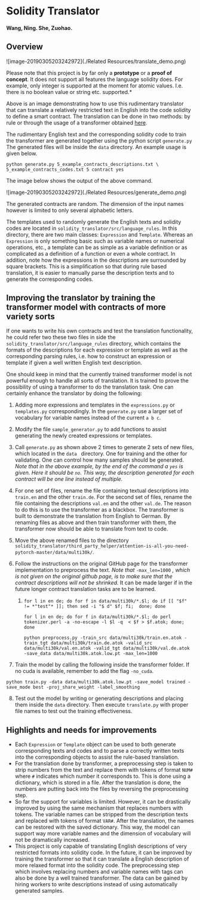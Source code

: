 

# Solidity Translator

#### Wang, Ning. She, Zuohao.

## Overview

![image-20190305203242972](./Related Resources/translate_demo.png)



Please note that this project is by far only a **prototype** or a **proof of concept**. It does not support all features the language solidity does. For example, only integer is supported at the moment for atomic values. I.e. there is no boolean value or string etc. supported.*

Above is an image demonstrating how to use this rudimentary translator that can translate a relatively restricted text in English into the code solidity to define a smart contract. The translation can be done in two methods: by rule or through the usage of a transformer obtained [here](https://github.com/jadore801120/attention-is-all-you-need-pytorch). 

The rudimentary English text and the corresponding solidity code to train the transformer are generated together using the python script `generate.py` The generated files will be inside the `data` directory. An example usage is given below. 

```shell
python generate.py 5_example_contracts_descriptions.txt \ 5_example_contracts_codes.txt 5 contract yes
```

The image below shows the output of the above command. 

![image-20190305203242972](./Related Resources/generate_demo.png)

The generated contracts are random. The dimension of the input names however is limited to only several alphabetic letters.

The templates used to randomly generate the English texts and solidity codes are located in `solidity_translator/src/language_rules`. In this directory, there are two main classes: `Expression` and `Template`. Whereas an `Expression` is only something basic such as variable names or numerical operations, etc., a template can be as simple as a variable definition or as complicated as a definition of a function or even a whole contract. In addition, note how the expressions in the descriptions are surrounded by square brackets. This is a simplification so that during rule based translation, it is easier to manually parse the description texts and to generate the corresponding codes. 

## Improving the translator by training the transformer model with contracts of more variety sorts

If one wants to write his own contracts and test the translation functionality, he could refer two these two files in side the `solidity_translator/src/language_rules` directory, which contains the formats of the descriptions for each expression or template as well as the corresponding parsing rules, i.e. how to construct an expression or template if given a well written English text description.

One should keep in mind that the currently trained transformer model is not powerful enough to handle all sorts of translation. It is trained to prove the possibility of using a transformer to do the translation task. One can certainly enhance the translator by doing the following:

1.  Adding more expressions and templates in the `expressions.py` or `templates.py` correspondingly. In the `generate.py` use a larger set of vocabulary for variable names instead of the current `a b c`.

2. Modify the file `sample_generator.py` to add functions to assist generating the newly created expressions or templates. 

3. Call `generate.py` as shown above 2 times to generate 2 sets of new files, which located in the `data ` directory. One for training and the other for validating. One can control how many samples should be generated. *Note that in the above example, by the end of the command a `yes` is given. Here it should be `no`. This way, the description   generated for each contract will be one line instead of multiple.*

4. For one set of files, rename the file containing textual descriptions into `train.en` and the other `train.de`. For the second set of files, rename the file containing the descriptions `val.en` and the other `val.de`. The reason to do this is to use the transformer as a blackbox. The transformer is built to demonstrate the translation from English to German. By renaming files as above and then train transformer with them, the transformer now should be able to translate from text to code.

5. Move the above renamed files to the directory `solidity_translator/third_party_helper/attention-is-all-you-need-pytorch-master/data/multi30k/`.

6. Follow the instructions on the original GitHub page for the transformer implementation to preprocess the text. *Note that* `-max_len=1000` *, which is not given on the original github page, is to make sure that the contract descriptions will not be shrinked.*  It can be made larger if in the future longer contract translation tasks are to be learned.

   1. ```shell
      for l in en de; do for f in data/multi30k/*.$l; do if [[ "$f" != *"test"* ]]; then sed -i "$ d" $f; fi;  done; done
      
      for l in en de; do for f in data/multi30k/*.$l; do perl tokenizer.perl -a -no-escape -l $l -q  < $f > $f.atok; done; done
      
      python preprocess.py -train_src data/multi30k/train.en.atok -train_tgt data/multi30k/train.de.atok -valid_src data/multi30k/val.en.atok -valid_tgt data/multi30k/val.de.atok -save_data data/multi30k.atok.low.pt -max_len=1000
      ```

7. Train the model by calling the following inside the transformer folder. If no cuda is available, remember to add the flag `-no_cuda`.

```shell
python train.py -data data/multi30k.atok.low.pt -save_model trained -save_mode best -proj_share_weight -label_smoothing
```

8. Test out the model by writing or generating descriptions and placing them inside the `data` directory. Then execute `translate.py` with proper file names to test out the training effectiveness.

## Highlights and needs for improvements

- Each `Expression` or `Template` object can be used to both generate corresponding texts and codes and to parse a correctly written texts into the corresponding objects to assist the rule-based translation.
- For the translation done by transformer, a preprocessing step is taken to strip numbers from the text and replace them with tokens of format `NUM#` where `#` indicates which number it corresponds to. This is done using a dictionary, which is stored in a file. After the translation is done, the numbers are putting back into the files by reversing the preprocessing step. 
- So far the support for variables is limited. However, it can be drastically improved by using the same mechanism that replaces numbers with tokens. The variable names can be stripped from the description texts and replaced with tokens of format `VAR#`. After the translation, the names can be restored with the saved dictionary. This way, the model can support way more variable names and the dimension of vocabulary will not be dramatically increased.
- This project is only capable of translating English descriptions of very restricted formats into solidity code. In the future, it can be improved by training the transformer so that it can translate a English description of more relaxed format into the solidity code. The preprocessing step which involves replacing numbers and variable names with tags can also be done by a well trained transformer. The data can be gained by hiring workers to write descriptions instead of using automatically generated samples. 